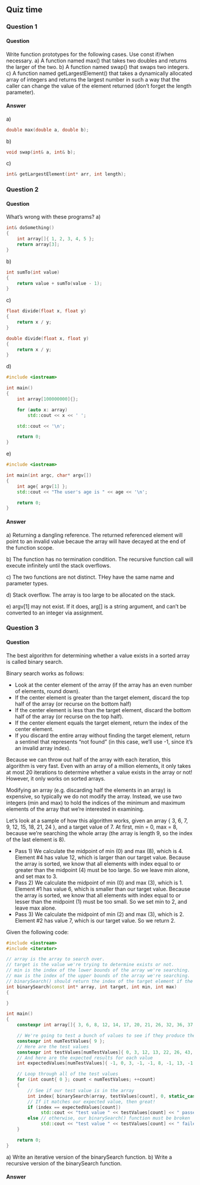 ## Quiz time
### Question 1
#### Question
Write function prototypes for the following cases. Use const if/when necessary.
a) A function named max() that takes two doubles and returns the larger of the two.
b) A function named swap() that swaps two integers.
c) A function named getLargestElement() that takes a dynamically allocated array of integers and returns the largest number in such a way that the caller can change the value of the element returned (don’t forget the length parameter).
#### Answer
a) 
```cpp
double max(double a, double b);
```
b)
```cpp
void swap(int& a, int& b);
```
c)
```cpp
int& getLargestElement(int* arr, int length);
```

### Question 2
#### Question
What’s wrong with these programs?
a)
```cpp
int& doSomething()
{
    int array[]{ 1, 2, 3, 4, 5 };
    return array[3];
}
```
b)
```cpp
int sumTo(int value)
{
    return value + sumTo(value - 1);
}
```
c)
```cpp
float divide(float x, float y)
{
    return x / y;
}

double divide(float x, float y)
{
    return x / y;
}
```
d)
```cpp
#include <iostream>

int main()
{
    int array[100000000]{};

    for (auto x: array)
        std::cout << x << ' ';

    std::cout << '\n';

    return 0;
}
```
e)
```cpp
#include <iostream>

int main(int argc, char* argv[])
{
    int age{ argv[1] };
    std::cout << "The user's age is " << age << '\n';

    return 0;
}
```
#### Answer
a) Returning a dangling reference. The returned referenced element will point to an invalid value becaue the array will have decayed at the end of the function scope.

b) The function has no termination condition. The recursive function call will execute infinitely until the stack overflows.

c) The two functions are not distinct. THey have the same name and parameter types.

d) Stack overflow. The array is too large to be allocated on the stack.

e) argv\[1\] may not exist. If it does, arg[] is a string argument, and can’t be converted to an integer via assignment.

### Question 3
#### Question
The best algorithm for determining whether a value exists in a sorted array is called binary search.

Binary search works as follows:

-   Look at the center element of the array (if the array has an even number of elements, round down).
-   If the center element is greater than the target element, discard the top half of the array (or recurse on the bottom half)
-   If the center element is less than the target element, discard the bottom half of the array (or recurse on the top half).
-   If the center element equals the target element, return the index of the center element.
-   If you discard the entire array without finding the target element, return a sentinel that represents “not found” (in this case, we’ll use -1, since it’s an invalid array index).

Because we can throw out half of the array with each iteration, this algorithm is very fast. Even with an array of a million elements, it only takes at most 20 iterations to determine whether a value exists in the array or not! However, it only works on sorted arrays.

Modifying an array (e.g. discarding half the elements in an array) is expensive, so typically we do not modify the array. Instead, we use two integers (min and max) to hold the indices of the minimum and maximum elements of the array that we’re interested in examining.

Let’s look at a sample of how this algorithm works, given an array { 3, 6, 7, 9, 12, 15, 18, 21, 24 }, and a target value of 7. At first, min = 0, max = 8, because we’re searching the whole array (the array is length 9, so the index of the last element is 8).

-   Pass 1) We calculate the midpoint of min (0) and max (8), which is 4. Element #4 has value 12, which is larger than our target value. Because the array is sorted, we know that all elements with index equal to or greater than the midpoint (4) must be too large. So we leave min alone, and set max to 3.
-   Pass 2) We calculate the midpoint of min (0) and max (3), which is 1. Element #1 has value 6, which is smaller than our target value. Because the array is sorted, we know that all elements with index equal to or lesser than the midpoint (1) must be too small. So we set min to 2, and leave max alone.
-   Pass 3) We calculate the midpoint of min (2) and max (3), which is 2. Element #2 has value 7, which is our target value. So we return 2.

Given the following code:
```cpp
#include <iostream>
#include <iterator>

// array is the array to search over.
// target is the value we're trying to determine exists or not.
// min is the index of the lower bounds of the array we're searching.
// max is the index of the upper bounds of the array we're searching.
// binarySearch() should return the index of the target element if the target is found, -1 otherwise
int binarySearch(const int* array, int target, int min, int max)
{

}

int main()
{
    constexpr int array[]{ 3, 6, 8, 12, 14, 17, 20, 21, 26, 32, 36, 37, 42, 44, 48 };

    // We're going to test a bunch of values to see if they produce the expected results
    constexpr int numTestValues{ 9 };
    // Here are the test values
    constexpr int testValues[numTestValues]{ 0, 3, 12, 13, 22, 26, 43, 44, 49 };
    // And here are the expected results for each value
    int expectedValues[numTestValues]{ -1, 0, 3, -1, -1, 8, -1, 13, -1 };

    // Loop through all of the test values
    for (int count{ 0 }; count < numTestValues; ++count)
    {
        // See if our test value is in the array
        int index{ binarySearch(array, testValues[count], 0, static_cast<int>(std::size(array)) - 1) };
        // If it matches our expected value, then great!
        if (index == expectedValues[count])
             std::cout << "test value " << testValues[count] << " passed!\n";
        else // otherwise, our binarySearch() function must be broken
             std::cout << "test value " << testValues[count] << " failed.  There's something wrong with your code!\n";
    }

    return 0;
}
```
a) Write an iterative version of the binarySearch function.
b) Write a recursive version of the binarySearch function.
#### Answer